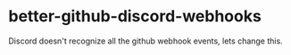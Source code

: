 # better-github-discord-webhooks
Discord doesn't recognize all the github webhook events, lets change this.
